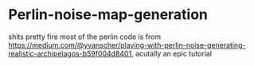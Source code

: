 # Perlin-noise-map-generation
shits pretty fire
most of the perlin code is from https://medium.com/@yvanscher/playing-with-perlin-noise-generating-realistic-archipelagos-b59f004d8401, acutally an epic tutorial
